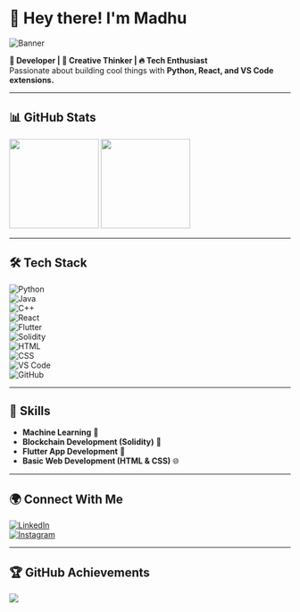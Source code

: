 # 👋 Hey there! I'm Madhu  

![Banner](https://github.com/Madhuram2901/Madhuram2901/blob/main/Profile%20Banner/1372963%20(1).png?raw=true)  

**🚀 Developer | 🎨 Creative Thinker | 🔥 Tech Enthusiast**  
Passionate about building cool things with **Python, React, and VS Code extensions.**  

---

## 📊 GitHub Stats  
<img src="https://github-readme-stats.vercel.app/api?username=Madhuram2901&show_icons=true&theme=radical" height="160px"/>
<img src="https://github-readme-streak-stats.herokuapp.com/?user=Madhuram2901&theme=radical" height="160px"/>

---

## 🛠 Tech Stack  
![Python](https://img.shields.io/badge/-Python-3776AB?style=flat-square&logo=python&logoColor=white)  
![Java](https://img.shields.io/badge/-Java-007396?style=flat-square&logo=java&logoColor=white)  
![C++](https://img.shields.io/badge/-C++-00599C?style=flat-square&logo=c%2B%2B&logoColor=white)  
![React](https://img.shields.io/badge/-React-61DAFB?style=flat-square&logo=react&logoColor=black)  
![Flutter](https://img.shields.io/badge/-Flutter-02569B?style=flat-square&logo=flutter&logoColor=white)  
![Solidity](https://img.shields.io/badge/-Solidity-363636?style=flat-square&logo=solidity&logoColor=white)  
![HTML](https://img.shields.io/badge/-HTML5-E34F26?style=flat-square&logo=html5&logoColor=white)  
![CSS](https://img.shields.io/badge/-CSS3-1572B6?style=flat-square&logo=css3&logoColor=white)  
![VS Code](https://img.shields.io/badge/-VS_Code-007ACC?style=flat-square&logo=visual-studio-code&logoColor=white)  
![GitHub](https://img.shields.io/badge/-GitHub-181717?style=flat-square&logo=github&logoColor=white)  

---

## 🚀 Skills  
- **Machine Learning** 🤖  
- **Blockchain Development (Solidity)** 🔗  
- **Flutter App Development** 📱  
- **Basic Web Development (HTML & CSS)** 🌐  

---

## 🌍 Connect With Me  
[![LinkedIn](https://img.shields.io/badge/-LinkedIn-blue?style=flat-square&logo=linkedin)](https://www.linkedin.com/in/madhurampatil/)  
[![Instagram](https://img.shields.io/badge/-Instagram-E4405F?style=flat-square&logo=instagram&logoColor=white)](https://www.instagram.com/madhuram_2901/)
 

---

## 🏆 GitHub Achievements  
<img src="https://github-profile-trophy.vercel.app/?username=Madhuram2901&theme=onedark" />

